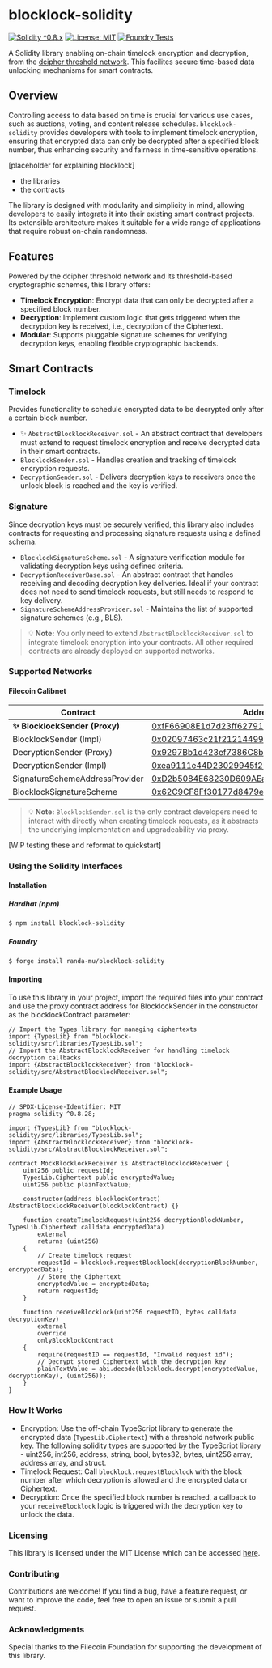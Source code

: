 # blocklock-solidity

[![Solidity ^0.8.x](https://img.shields.io/badge/Solidity-%5E0.8.x-blue)](https://soliditylang.org/)
[![License: MIT](https://img.shields.io/badge/License-MIT-green)](LICENSE)
[![Foundry Tests](https://img.shields.io/badge/Tested%20with-Foundry-red)](https://book.getfoundry.sh/)

A Solidity library enabling on-chain timelock encryption and decryption, from the [dcipher threshold network](https://dcipher.network/). This facilites secure time-based data unlocking mechanisms for smart contracts.

## Overview

Controlling access to data based on time is crucial for various use cases, such as auctions, voting, and content release schedules. `blocklock-solidity` provides developers with tools to implement timelock encryption, ensuring that encrypted data can only be decrypted after a specified block number, thus enhancing security and fairness in time-sensitive operations.

[placeholder for explaining blocklock]
- the libraries
- the contracts

The library is designed with modularity and simplicity in mind, allowing developers to easily integrate it into their existing smart contract projects. Its extensible architecture makes it suitable for a wide range of applications that require robust on-chain randomness.

## Features

Powered by the dcipher threshold network and its threshold-based cryptographic schemes, this library offers:
* **Timelock Encryption**: Encrypt data that can only be decrypted after a specified block number.
* **Decryption**: Implement custom logic that gets triggered when the decryption key is received, i.e., decryption of the Ciphertext.
* **Modular**: Supports pluggable signature schemes for verifying decryption keys, enabling flexible cryptographic backends.

## Smart Contracts    

### Timelock
Provides functionality to schedule encrypted data to be decrypted only after a certain block number.
* ✨ `AbstractBlocklockReceiver.sol` - An abstract contract that developers must extend to request timelock encryption and receive decrypted data in their smart contracts.
* `BlocklockSender.sol` - Handles creation and tracking of timelock encryption requests.
* `DecryptionSender.sol` - Delivers decryption keys to receivers once the unlock block is reached and the key is verified.

### Signature
Since decryption keys must be securely verified, this library also includes contracts for requesting and processing signature requests using a defined schema.
* `BlocklockSignatureScheme.sol` - A signature verification module for validating decryption keys using defined criteria.
* `DecryptionReceiverBase.sol` - An abstract contract that handles receiving and decoding decryption key deliveries. Ideal if your contract does not need to send timelock requests, but still needs to respond to key delivery.
* `SignatureSchemeAddressProvider.sol` - Maintains the list of supported signature schemes (e.g., BLS).

> 💡 **Note:** You only need to extend `AbstractBlocklockReceiver.sol` to integrate timelock encryption into your contracts. All other required contracts are already deployed on supported networks.

### Supported Networks

#### Filecoin Calibnet

| Contract                        | Address                                                                                                                             |
|---------------------------------|-------------------------------------------------------------------------------------------------------------------------------------|
| **✨ BlocklockSender (Proxy)** | [0xfF66908E1d7d23ff62791505b2eC120128918F44](https://calibration.filfox.info/en/address/0xfF66908E1d7d23ff62791505b2eC120128918F44)   |
| BlocklockSender (Impl) | [0x02097463c21f21214499FAa538240029d2e4A220](https://calibration.filfox.info/en/address/0x02097463c21f21214499FAa538240029d2e4A220)   |
| DecryptionSender (Proxy) | [0x9297Bb1d423ef7386C8b2e6B7BdE377977FBedd3](https://calibration.filfox.info/en/address/0x9297Bb1d423ef7386C8b2e6B7BdE377977FBedd3)   |
| DecryptionSender (Impl) | [0xea9111e44D23029945f2E46b2bFf26b04D15bd6F](https://calibration.filfox.info/en/address/0xea9111e44D23029945f2E46b2bFf26b04D15bd6F)   |
| SignatureSchemeAddressProvider | [0xD2b5084E68230D609AEaAe5E4cF7df9ebDd6375A](https://calibration.filfox.info/en/address/0xD2b5084E68230D609AEaAe5E4cF7df9ebDd6375A)   |
| BlocklockSignatureScheme | [0x62C9CF8Ff30177d8479eDaB017f38017bEbf10C2](https://calibration.filfox.info/en/address/0x62C9CF8Ff30177d8479eDaB017f38017bEbf10C2)   |

> 💡 **Note:** `BlocklockSender.sol` is the only contract developers need to interact with directly when creating timelock requests, as it abstracts the underlying implementation and upgradeability via proxy.

[WIP testing these and reformat to quickstart] 

### Using the Solidity Interfaces

#### Installation

##### Hardhat (npm)

```sh
$ npm install blocklock-solidity
```

##### Foundry 
```sh
$ forge install randa-mu/blocklock-solidity
```

#### Importing

To use this library in your project, import the required files into your contract and use the proxy contract address for BlocklockSender in the constructor as the blocklockContract parameter:

```solidity
// Import the Types library for managing ciphertexts
import {TypesLib} from "blocklock-solidity/src/libraries/TypesLib.sol";
// Import the AbstractBlocklockReceiver for handling timelock decryption callbacks
import {AbstractBlocklockReceiver} from "blocklock-solidity/src/AbstractBlocklockReceiver.sol";
```

#### Example Usage

```solidity
// SPDX-License-Identifier: MIT
pragma solidity ^0.8.28;

import {TypesLib} from "blocklock-solidity/src/libraries/TypesLib.sol";
import {AbstractBlocklockReceiver} from "blocklock-solidity/src/AbstractBlocklockReceiver.sol";

contract MockBlocklockReceiver is AbstractBlocklockReceiver {
    uint256 public requestId;
    TypesLib.Ciphertext public encryptedValue;
    uint256 public plainTextValue;

    constructor(address blocklockContract) AbstractBlocklockReceiver(blocklockContract) {}

    function createTimelockRequest(uint256 decryptionBlockNumber, TypesLib.Ciphertext calldata encryptedData)
        external
        returns (uint256)
    {
        // Create timelock request
        requestId = blocklock.requestBlocklock(decryptionBlockNumber, encryptedData);
        // Store the Ciphertext
        encryptedValue = encryptedData;
        return requestId;
    }

    function receiveBlocklock(uint256 requestID, bytes calldata decryptionKey)
        external
        override
        onlyBlocklockContract
    {
        require(requestID == requestId, "Invalid request id");
        // Decrypt stored Ciphertext with the decryption key
        plainTextValue = abi.decode(blocklock.decrypt(encryptedValue, decryptionKey), (uint256));
    }
}
```

### How It Works

* Encryption: Use the off-chain TypeScript library to generate the encrypted data (`TypesLib.Ciphertext`) with a threshold network public key. The following solidity types are supported by the TypeScript library - uint256, int256, address, string, bool, bytes32, bytes, uint256 array, address array, and struct.
* Timelock Request: Call `blocklock.requestBlocklock` with the block number after which decryption is allowed and the encrypted data or Ciphertext.
* Decryption: Once the specified block number is reached, a callback to your `receiveBlocklock` logic is triggered with the decryption key to unlock the data.

### Licensing

This library is licensed under the MIT License which can be accessed [here](LICENSE).

### Contributing

Contributions are welcome! If you find a bug, have a feature request, or want to improve the code, feel free to open an issue or submit a pull request.

### Acknowledgments

Special thanks to the Filecoin Foundation for supporting the development of this library.

